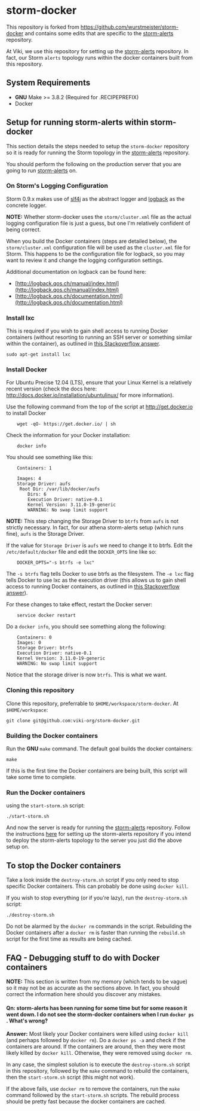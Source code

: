 storm-docker
============

This repository is forked from https://github.com/wurstmeister/storm-docker
and contains some edits that are specific to the
[storm-alerts](https://github.com/viki-org/storm-alerts) repository.

At Viki, we use this repository for setting up the
[storm-alerts](https://github.com/viki-org/storm-alerts) repository.
In fact, our Storm `alerts` topology runs within the docker containers built
from this repository.

## System Requirements

- **GNU** Make >= 3.8.2 (Required for .RECIPEPREFIX)
- Docker

## Setup for running storm-alerts within storm-docker

This section details the steps needed to setup the `storm-docker` repository
so it is ready for running the Storm topology in the
[storm-alerts](https://github.com/viki-org/storm-alerts) repository.

You should perform the following on the production server that you are going
to run [storm-alerts](https://github.com/viki-org/storm-alerts) on.

### On Storm's Logging Configuration

Storm 0.9.x makes use of [slf4j](http://www.slf4j.org/) as the abstract logger
and [logback](http://logback.qos.ch/) as the concrete logger.

**NOTE:** Whether storm-docker uses the `storm/cluster.xml` file as the actual
logging configuration file is just a guess, but one I'm relatively confident of
being correct.

When you build the Docker containers (steps are detailed below), the
`storm/cluster.xml` configuration file will be used as the `cluster.xml` file
for Storm. This happens to be the configuration file for logback, so you may
want to review it and change the logging configuration settings.

Additional documentation on logback can be found here:

- [http://logback.qos.ch/manual/index.html](http://logback.qos.ch/manual/index.html)
- [http://logback.qos.ch/documentation.html](http://logback.qos.ch/documentation.html)

### Install lxc

This is required if you wish to gain shell access to running Docker containers
(without resorting to running an SSH server or something similar within the
container), as outlined in
[this Stackoverflow answer](http://stackoverflow.com/questions/20932357/docker-enter-running-container-with-new-tty).

    sudo apt-get install lxc

### Install Docker

For Ubuntu Precise 12.04 (LTS), ensure that your Linux Kernel is a relatively
recent version (check the docs here:
http://docs.docker.io/installation/ubuntulinux/ for more information).

Use the following command from the top of the script at http://get.docker.io
to install Docker

		wget -qO- https://get.docker.io/ | sh

Check the information for your Docker installation:

		docker info

You should see something like this:

		Containers: 1

		Images: 4
		Storage Driver: aufs
		 Root Dir: /var/lib/docker/aufs
			Dirs: 6
			Execution Driver: native-0.1
			Kernel Version: 3.11.0-19-generic
			WARNING: No swap limit support

**NOTE:** This step changing the Storage Driver to `btrfs` from `aufs` is not
strictly necessary. In fact, for our athena storm-alerts setup (which runs
fine), `aufs` is the Storage Driver.

If the value for `Storage Driver` is `aufs` we need to change it to btrfs.
Edit the `/etc/default/docker` file and edit the `DOCKER_OPTS` line like so:

		DOCKER_OPTS="-s btrfs -e lxc"

The `-s btrfs` flag tells Docker to use btrfs as the filesystem.
The `-e lxc` flag tells Docker to use lxc as the execution driver (this allows
us to gain shell access to running Docker containers, as outlined in
[this Stackoverflow answer](http://stackoverflow.com/questions/20932357/docker-enter-running-container-with-new-tty)).

For these changes to take effect, restart the Docker server:

		service docker restart

Do a `docker info`, you should see something along the following:

		Containers: 0
		Images: 0
		Storage Driver: btrfs
		Execution Driver: native-0.1
		Kernel Version: 3.11.0-19-generic
		WARNING: No swap limit support

Notice that the storage driver is now `btrfs`. This is what we want.

### Cloning this repository

Clone this repository, preferrable to `$HOME/workspace/storm-docker`.
At `$HOME/workspace`:

    git clone git@github.com:viki-org/storm-docker.git

### Building the Docker containers

Run the **GNU** `make` command. The default goal builds the docker containers:

    make

If this is the first time the Docker containers are being built, this script will
take some time to complete.

### Run the Docker containers

using the `start-storm.sh` script:

    ./start-storm.sh

And now the server is ready for running the
[storm-alerts](https://github.com/viki-org/storm-alerts) repository. Follow the
instructions [here](https://github.com/viki-org/storm-alerts) for setting up the
storm-alerts repository if you intend to deploy the storm-alerts topology to the
server you just did the above setup on.

## To stop the Docker containers

Take a look inside the `destroy-storm.sh` script if you only need to stop
specific Docker containers. This can probably be done using `docker kill`.

If you wish to stop everything (or if you're lazy), run the `destroy-storm.sh`
script:

    ./destroy-storm.sh

Do not be alarmed by the `docker rm` commands in the script. Rebuilding the
Docker containers after a `docker rm` is faster than running the `rebuild.sh`
script for the first time as results are being cached.

## FAQ - Debugging stuff to do with Docker containers

**NOTE:** This section is written from my memory (which tends to be vague) so it
may not be as accurate as the sections above. In fact, you should correct the
information here should you discover any mistakes.

#### Qn: storm-alerts has been running for some time but for some reason it went down. I do not see the storm-docker containers when I run `docker ps` . What's wrong?

**Answer:** Most likely your Docker containers were killed using `docker kill`
(and perhaps followed by `docker rm`). Do a `docker ps -a` and check if the
containers are around. If the containers are around, then they were most likely
killed by `docker kill`. Otherwise, they were removed using `docker rm`.

In any case, the simplest solution is to execute the `destroy-storm.sh` script
in this repository, followed by the `make` command to rebuild the containers,
then the `start-storm.sh` script (this might not work).

If the above fails, use `docker rm` to remove the containers, run the `make`
command followed by the `start-storm.sh` scripts. The rebuild process should be
pretty fast because the docker containers are cached.

